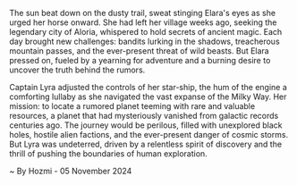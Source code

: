 
The sun beat down on the dusty trail, sweat stinging Elara's eyes as she urged her horse onward. She had left her village weeks ago, seeking the legendary city of Aloria, whispered to hold secrets of ancient magic.  Each day brought new challenges: bandits lurking in the shadows, treacherous mountain passes, and the ever-present threat of wild beasts.  But Elara pressed on, fueled by a yearning for adventure and a burning desire to uncover the truth behind the rumors.

Captain Lyra adjusted the controls of her star-ship, the hum of the engine a comforting lullaby as she navigated the vast expanse of the Milky Way. Her mission: to locate a rumored planet teeming with rare and valuable resources, a planet that had mysteriously vanished from galactic records centuries ago. The journey would be perilous, filled with unexplored black holes, hostile alien factions, and the ever-present danger of cosmic storms. But Lyra was undeterred, driven by a relentless spirit of discovery and the thrill of pushing the boundaries of human exploration. 

~ By Hozmi - 05 November 2024
